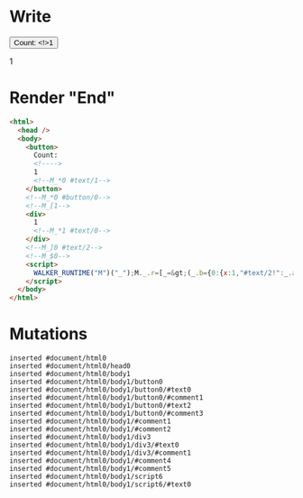 # Write
  <button>Count: <!>1<!--M_*0 #text/1--></button><!--M_*0 #button/0--><!--M_[1--><div>1<!--M_*1 #text/0--></div><!--M_]0 #text/2--><!--M_$0--><script>WALKER_RUNTIME("M")("_");M._.r=[_=>(_.b={0:{x:1,"#text/2!":_.a={},"#text/2(":_._["__tests__/tags/custom-tag.marko"]},1:_.a}),0,"__tests__/template.marko_0_x",0];M._.w()</script>


# Render "End"
```html
<html>
  <head />
  <body>
    <button>
      Count: 
      <!---->
      1
      <!--M_*0 #text/1-->
    </button>
    <!--M_*0 #button/0-->
    <!--M_[1-->
    <div>
      1
      <!--M_*1 #text/0-->
    </div>
    <!--M_]0 #text/2-->
    <!--M_$0-->
    <script>
      WALKER_RUNTIME("M")("_");M._.r=[_=&gt;(_.b={0:{x:1,"#text/2!":_.a={},"#text/2(":_._["__tests__/tags/custom-tag.marko"]},1:_.a}),0,"__tests__/template.marko_0_x",0];M._.w()
    </script>
  </body>
</html>
```

# Mutations
```
inserted #document/html0
inserted #document/html0/head0
inserted #document/html0/body1
inserted #document/html0/body1/button0
inserted #document/html0/body1/button0/#text0
inserted #document/html0/body1/button0/#comment1
inserted #document/html0/body1/button0/#text2
inserted #document/html0/body1/button0/#comment3
inserted #document/html0/body1/#comment1
inserted #document/html0/body1/#comment2
inserted #document/html0/body1/div3
inserted #document/html0/body1/div3/#text0
inserted #document/html0/body1/div3/#comment1
inserted #document/html0/body1/#comment4
inserted #document/html0/body1/#comment5
inserted #document/html0/body1/script6
inserted #document/html0/body1/script6/#text0
```